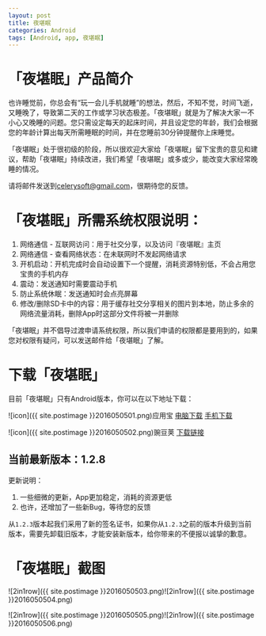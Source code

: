 ```yaml
---
layout: post
title: 夜堪眠
categories: Android
tags: [Android, app, 夜堪眠]
---
```


# 「夜堪眠」产品简介

也许睡觉前，你总会有“玩一会儿手机就睡”的想法，然后，不知不觉，时间飞逝，又睡晚了，导致第二天的工作或学习状态极差。「夜堪眠」就是为了解决大家一不小心又晚睡的问题。您只需设定每天的起床时间，并且设定您的年龄，我们会根据您的年龄计算出每天所需睡眠的时间，并在您睡前30分钟提醒你上床睡觉。

「夜堪眠」处于很初级的阶段，所以很欢迎大家给「夜堪眠」留下宝贵的意见和建议，帮助「夜堪眠」持续改进，我们希望「夜堪眠」或多或少，能改变大家经常晚睡的情况。

请将邮件发送到[celerysoft@gmail.com](mailto:celerysoft@gmail.com)，很期待您的反馈。

# 「夜堪眠」所需系统权限说明：

1. 网络通信 - 互联网访问：用于社交分享，以及访问『夜堪眠』主页
2. 网络通信 - 查看网络状态：在未联网时不发起网络请求
3. 开机启动：开机完成时会自动设置下一个提醒，消耗资源特别低，不会占用您宝贵的手机内存
4. 震动：发送通知时需要震动手机
5. 防止系统休眠：发送通知时会点亮屏幕
6. 修改/删除SD卡中的内容：用于缓存社交分享相关的图片到本地，防止多余的网络流量消耗，删除App时这部分文件将被一并删除

「夜堪眠」并不倡导过渡申请系统权限，所以我们申请的权限都是要用到的，如果您对权限有疑问，可以发送邮件给「夜堪眠」了解。

# 下载「夜堪眠」

目前「夜堪眠」只有Android版本，你可以在以下地址下载：

![icon]({{ site.postimage }}2016050501.png)应用宝
[电脑下载](http://android.myapp.com/myapp/detail.htm?apkName=com.celerysoft.bedtime)
[手机下载](http://a.app.qq.com/o/simple.jsp?pkgname=com.celerysoft.bedtime)

![icon]({{ site.postimage }}2016050502.png)豌豆荚
[下载链接](http://www.wandoujia.com/apps/com.celerysoft.bedtime)

## 当前最新版本：**1.2.8**
更新说明：

1. 一些细微的更新，App更加稳定，消耗的资源更低
2. 也许，还增加了一些新Bug，等待您的反馈

从`1.2.3`版本起我们采用了新的签名证书，如果你从`1.2.3`之前的版本升级到当前版本，需要先卸载旧版本，才能安装新版本，给你带来的不便报以诚挚的歉意。

# 「夜堪眠」截图

![2in1row]({{ site.postimage }}2016050503.png)![2in1row]({{ site.postimage }}2016050504.png)

![2in1row]({{ site.postimage }}2016050505.png)![2in1row]({{ site.postimage }}2016050506.png)
